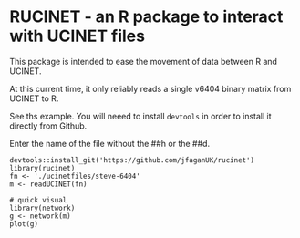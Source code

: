 # RUCINET - an R package to interact with UCINET files

This package is intended to ease the movement of data between R and UCINET.

At this current time, it only reliably reads a single v6404 binary matrix from UCINET to R. 

See ths example. You will neeed to install `devtools` in order to install it directly from Github.

Enter the name of the file without the ##h or the ##d.

```{r}
devtools::install_git('https://github.com/jfaganUK/rucinet')
library(rucinet)
fn <- './ucinetfiles/steve-6404'
m <- readUCINET(fn)

# quick visual
library(network)
g <- network(m)
plot(g)
```

